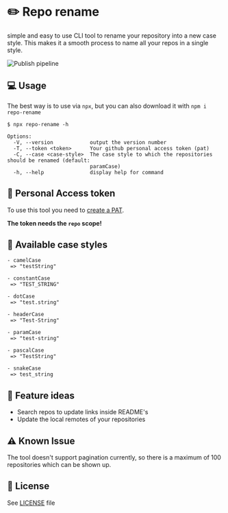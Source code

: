 # ✏️ Repo rename
simple and easy to use CLI tool to rename your repository into a new case style. This makes it a smooth process to name all your repos in a single style.

![Publish pipeline](https://github.com/pscldev/repo-rename/actions/workflows/publish.yml/badge.svg?branch=master)


## 💻 Usage
The best way is to use via `npx`, but you can also download it with `npm i repo-rename`

```
$ npx repo-rename -h

Options:
  -V, --version            output the version number
  -T, --token <token>      Your github personal access token (pat)
  -C, --case <case-style>  The case style to which the repositories should be renamed (default:
                           paramCase)
  -h, --help               display help for command
```


## 🔑 Personal Access token
To use this tool you need to [create a PAT](https://docs.github.com/en/enterprise-server@3.4/authentication/keeping-your-account-and-data-secure/creating-a-personal-access-token).

**The token needs the `repo` scope!**


## 🔎 Available case styles
```
- camelCase
 => "testString"

- constantCase
 => "TEST_STRING"

- dotCase
 => "test.string"

- headerCase
 => "Test-String"

- paramCase
 => "test-string"

- pascalCase
 => "TestString"

- snakeCase
 => test_string
```


## 📌 Feature ideas
- Search repos to update links inside README's
- Update the local remotes of your repositories


## ⚠️ Known Issue
The tool doesn't support pagination currently, so there is a maximum of 100 repositories which can be shown up.


## 📃 License
See [LICENSE](https://github.com/PsclDev/repo-rename/blob/master/LICENSE) file